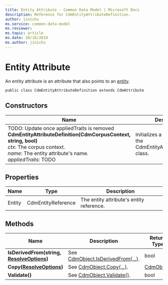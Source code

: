 ```yaml
---
title: Entity Attribute - Common Data Model | Microsoft Docs
description: Reference for CdmEntityAttributeDefinition.
author: jinichu
ms.service: common-data-model
ms.reviewer: 
ms.topic: article
ms.date: 10/18/2019
ms.author: jinichu
---
```


# Entity Attribute

An entity attribute is an attribute that also points to an [entity](entity.md).

```
public class CdmEntityAttributeDefinition extends CdmAttribute
```

## Constructors
|Name|Description|
|---|---|
|TODO: Update once appliedTraits is removed<br/>**CdmEntityAttributeDefinition(CdmCorpusContext, string, bool)**<br/>*ctx*: The corpus context.<br/>*name*: The entity attribute's name.<br/>*appliedTraits*: TODO|Initializes a new instance of the CdmEntityAttributeDefinition class.|

## Properties
|Name|Type|Description|
|---|---|---|
|Entity|CdmEntityReference|The entity attribute's entity reference.|

## Methods
|Name|Description|Return Type|
|---|---|---|
|**IsDerivedFrom(string, [ResolveOptions](../utilities/resolveoptions.md))**|See [CdmObject.IsDerivedFrom(...)](cdmobject.md#methods).|bool|
|**Copy([ResolveOptions](../utilities/resolveoptions.md))**|See [CdmObject.Copy(...)](cdmobject.md#methods).|[CdmObject](cdmobject.md)|
|**Validate()**|See [CdmObject.Validate()](cdmobject.md#methods).|bool|

